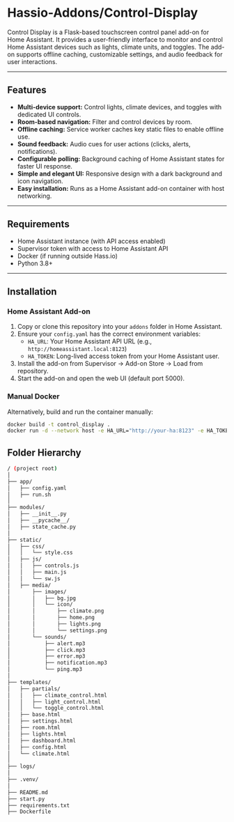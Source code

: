 # Hassio-Addons/Control-Display

Control Display is a Flask-based touchscreen control panel add-on for Home Assistant. It provides a user-friendly interface to monitor and control Home Assistant devices such as lights, climate units, and toggles. The add-on supports offline caching, customizable settings, and audio feedback for user interactions.

---

## Features

- **Multi-device support:** Control lights, climate devices, and toggles with dedicated UI controls.
- **Room-based navigation:** Filter and control devices by room.
- **Offline caching:** Service worker caches key static files to enable offline use.
- **Sound feedback:** Audio cues for user actions (clicks, alerts, notifications).
- **Configurable polling:** Background caching of Home Assistant states for faster UI response.
- **Simple and elegant UI:** Responsive design with a dark background and icon navigation.
- **Easy installation:** Runs as a Home Assistant add-on container with host networking.

---

## Requirements

- Home Assistant instance (with API access enabled)
- Supervisor token with access to Home Assistant API
- Docker (if running outside Hass.io)
- Python 3.8+

---

## Installation

### Home Assistant Add-on

1. Copy or clone this repository into your `addons` folder in Home Assistant.
2. Ensure your `config.yaml` has the correct environment variables:
   - `HA_URL`: Your Home Assistant API URL (e.g., `http://homeassistant.local:8123`)
   - `HA_TOKEN`: Long-lived access token from your Home Assistant user.
3. Install the add-on from Supervisor → Add-on Store → Load from repository.
4. Start the add-on and open the web UI (default port 5000).

### Manual Docker

Alternatively, build and run the container manually:

```bash
docker build -t control_display .
docker run -d --network host -e HA_URL="http://your-ha:8123" -e HA_TOKEN="your_token" -p 5000:5000 control_display
```

## Folder Hierarchy

```bash
/ (project root)
│
├── app/
│   ├── config.yaml
│   ├── run.sh
│
├── modules/
│   ├── __init__.py
│   ├── __pycache__/
│   ├── state_cache.py
│
├── static/
│   ├── css/
│   │   └── style.css
│   ├── js/
│   │   ├── controls.js
│   │   ├── main.js
│   │   └── sw.js
│   ├── media/
│       ├── images/
│       │   ├── bg.jpg
│       │   └── icon/
│       │       ├── climate.png
│       │       ├── home.png
│       │       ├── lights.png
│       │       └── settings.png
│       └── sounds/
│           ├── alert.mp3
│           ├── click.mp3
│           ├── error.mp3
│           ├── notification.mp3
│           └── ping.mp3
│
├── templates/
│   ├── partials/
│   │   ├── climate_control.html
│   │   ├── light_control.html
│   │   └── toggle_control.html
│   ├── base.html
│   ├── settings.html
│   ├── room.html
│   ├── lights.html
│   ├── dashboard.html
│   ├── config.html
│   └── climate.html
│
├── logs/
│
├── .venv/
│
├── README.md
├── start.py
├── requirements.txt
├── Dockerfile
```
